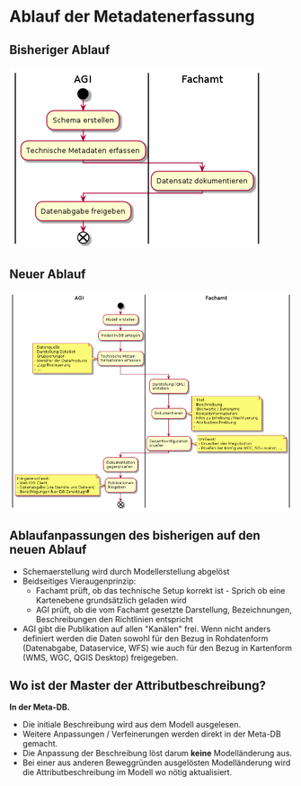 # Ablauf der Metadatenerfassung

## Bisheriger Ablauf

![Bisheriger Ablauf](puml_output/ablauf_alt.png)

## Neuer Ablauf

![Bisheriger Ablauf](puml_output/ablauf_neu.png)

## Ablaufanpassungen des bisherigen auf den neuen Ablauf
* Schemaerstellung wird durch Modellerstellung abgelöst
* Beidseitiges Vieraugenprinzip:
  * Fachamt prüft, ob das technische Setup korrekt ist - Sprich ob eine Kartenebene grundsätzlich geladen wird
  * AGI prüft, ob die vom Fachamt gesetzte Darstellung, Bezeichnungen, Beschreibungen den Richtlinien entspricht
* AGI gibt die Publikation auf allen "Kanälen" frei. Wenn nicht anders definiert werden die Daten sowohl für den 
Bezug in Rohdatenform (Datenabgabe, Dataservice, WFS) wie auch für den Bezug in Kartenform (WMS, WGC, QGIS Desktop) freigegeben.

## Wo ist der Master der Attributbeschreibung?

**In der Meta-DB.** 

* Die initiale Beschreibung wird aus dem Modell ausgelesen. 
* Weitere Anpassungen / Verfeinerungen werden direkt in der Meta-DB gemacht.
* Die Anpassung der Beschreibung löst darum **keine** Modelländerung aus.
* Bei einer aus anderen Beweggründen ausgelösten Modelländerung wird die Attributbeschreibung im Modell wo nötig aktualisiert.
